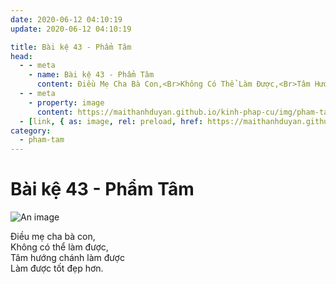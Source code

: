 ```yaml
---
date: 2020-06-12 04:10:19
update: 2020-06-12 04:10:19

title: Bài kệ 43 - Phẩm Tâm
head:
  - - meta
    - name: Bài kệ 43 - Phẩm Tâm
      content: Ðiều Mẹ Cha Bà Con,<Br>Không Có Thể Làm Được,<Br>Tâm Hướng Chánh Làm Được<Br>Làm Được Tốt Đẹp Hơn.<Br>
  - - meta
    - property: image
      content: https://maithanhduyan.github.io/kinh-phap-cu/img/pham-tam/pham-tam-043.jpg
  - [link, { as: image, rel: preload, href: https://maithanhduyan.github.io/kinh-phap-cu/img/pham-tam/pham-tam-043.jpg }]
category:
  - pham-tam
---
```


# Bài kệ 43 - Phẩm Tâm

![An image](/img/pham-tam/pham-tam-043.jpg)

Ðiều mẹ cha bà con,<br>Không có thể làm được,<br>Tâm hướng chánh làm được<br>Làm được tốt đẹp hơn.<br>
